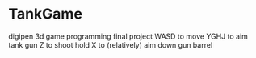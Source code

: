 # TankGame

digipen 3d game programming final project
WASD to move
YGHJ to aim tank gun
Z to shoot
hold X to (relatively) aim down gun barrel